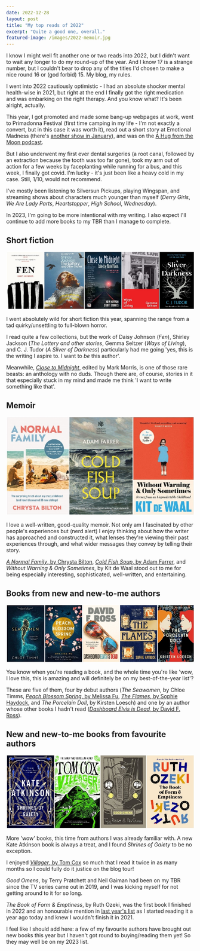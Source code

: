 ```yaml
---
date: 2022-12-28
layout: post
title: "My top reads of 2022"
excerpt: "Quite a good one, overall."
featured-image: /images/2022-memoir.jpg
---
```


I know I might well fit another one or two reads into 2022, but I didn't want to wait any longer to do my round-up of the year. And I know 17 is a strange number, but I couldn't bear to drop any of the titles I'd chosen to make a nice round 16 or (god forbid) 15. My blog, my rules.

I went into 2022 cautiously optimistic - I had an absolute shocker mental health-wise in 2021, but right at the end I finally got the right medication and was embarking on the right therapy. And you know what? It's been alright, actually.

This year, I got promoted and made some bang-up webpages at work, went to Primadonna Festival (first time camping in my life - I'm not exactly a convert, but in this case it was worth it), read out a short story at Emotional Madness (there's [another show in January](https://www.colchesterartscentre.com/events/performance/emotional-madness-with-maryann-mates-1/)), and was on the [A Hug from the Moon podcast](https://anchor.fm/leon638/episodes/Ep-3--flash-bang-wallop-e1phu6a).

But I also underwent my first ever dental surgeries (a root canal, followed by an extraction because the tooth was too far gone), took my arm out of action for a few weeks by faceplanting while running for a bus, and this week, I finally got covid. I'm lucky - it's just been like a heavy cold in my case. Still, 1/10, would not recommend.

I've mostly been listening to Silversun Pickups, playing Wingspan, and streaming shows about characters much younger than myself (<cite>Derry Girls</cite>, <cite>We Are Lady Parts</cite>, <cite>Heartstopper</cite>, <cite>High School</cite>, <cite>Wednesday</cite>).

In 2023, I'm going to be more intentional with my writing. I also expect I'll continue to add more books to my TBR than I manage to complete.

## Short fiction

![Fen, The Lottery and other stories, Close to Midnight, Ways of Living, A Sliver of Darkness](/images/2022-short-fiction.jpg)

I went absolutely wild for short fiction this year, spanning the range from a tad quirky/unsettling to full-blown horror.

I read quite a few collections, but the work of Daisy Johnson (<cite>Fen</cite>), Shirley Jackson (<cite>The Lottery and other stories</cite>, Gemma Seltzer (<cite>Ways of Living</cite>), and C. J. Tudor (<cite>A Sliver of Darkness</cite>) particularly had me going 'yes, this is the writing I aspire to. I want to *be* this author'.

Meanwhile, [<cite>Close to Midnight</cite>](/blog-close-to-midnight/), edited by Mark Morris, is one of those rare beasts: an anthology with no duds. Though there are, of course, stories in it that especially stuck in my mind and made me think 'I want to write something like that'.

## Memoir

![A Normal Family, Cold Fish Soup, Without Warning & Only Sometimes](/images/2022-memoir.jpg)

I love a well-written, good-quality memoir. Not only am I fascinated by other people's experiences but (nerd alert) I enjoy thinking about how the writer has approached and constructed it, what lenses they're viewing their past experiences through, and what wider messages they convey by telling their story.

[<cite>A Normal Family</cite>, by Chrysta Bilton](/blog-tour-a-normal-family/), [<cite>Cold Fish Soup</cite>, by Adam Farrer](/blog-tour-cold-fish-soup/), and <cite>Without Warning & Only Sometimes</cite>, by Kit de Waal stood out to me for being especially interesting, sophisticated, well-written, and entertaining.

## Books from new and new-to-me authors

![The Seawomen, Peach Blossom Spring, Dashboard Elvis is Dead, The Flames, The Porcelain Doll](/images/2022-new-and-new-to-me.jpg)

You know when you're reading a book, and the whole time you're like 'wow, I love this, this is amazing and will definitely be on my best-of-the-year list'?

These are five of them, four by debut authors (<cite>The Seawomen</cite>, by Chloe Timms, [<cite>Peach Blossom Spring</cite>, by Melissa Fu](/blog-tour-peach-blossom-spring/), [<cite>The Flames</cite>, by Sophie Haydock](/blog-tour-the-flames), and <cite>The Porcelain Doll</cite>, by Kirsten Loesch) and one by an author whose other books I hadn't read ([<cite>Dashboard Elvis is Dead</cite>, by David F. Ross](/blog-tour-dashboard-elvis-is-dead/)).

## New and new-to-me books from favourite authors

![Shrines of Gaiety, Villager, Good Omens, The Book of Form & Emptiness](/images/2022-favourite-authors.jpg)

More 'wow' books, this time from authors I was already familiar with. A new Kate Atkinson book is always a treat, and I found <cite>Shrines of Gaiety</cite> to be no exception.

I enjoyed [<cite>Villager</cite>, by Tom Cox](/blog-tour-villager/) so much that I read it twice in as many months so I could fully do it justice on the blog tour!

<cite>Good Omens</cite>, by Terry Pratchett and Neil Gaiman had been on my TBR since the TV series came out in 2019, and I was kicking myself for not getting around to it for so long.

<cite>The Book of Form & Emptiness</cite>, by Ruth Ozeki, was the first book I finished in 2022 and an honourable mention in [last year's list](/best-of-2021) as I started reading it a year ago today and knew I wouldn't finish it in 2021.

I feel like I should add here: a few of my favourite authors have brought out new books this year but I haven't got round to buying/reading them yet! So they may well be on my 2023 list.